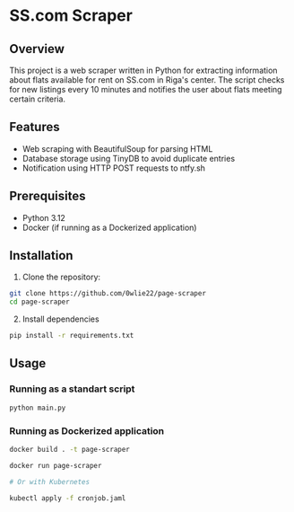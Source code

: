 # SS.com Scraper

## Overview

This project is a web scraper written in Python for extracting information about flats available for rent on SS.com in Riga's center. The script checks for new listings every 10 minutes and notifies the user about flats meeting certain criteria.

## Features

- Web scraping with BeautifulSoup for parsing HTML
- Database storage using TinyDB to avoid duplicate entries
- Notification using HTTP POST requests to ntfy.sh

## Prerequisites

- Python 3.12
- Docker (if running as a Dockerized application)

## Installation

1. Clone the repository:

```bash
git clone https://github.com/0wlie22/page-scraper
cd page-scraper
```

2. Install dependencies

```bash
pip install -r requirements.txt
```

## Usage

### Running as a standart script

```bash
python main.py
```

### Running as Dockerized application

```bash
docker build . -t page-scraper

docker run page-scraper

# Or with Kubernetes

kubectl apply -f cronjob.jaml
```
